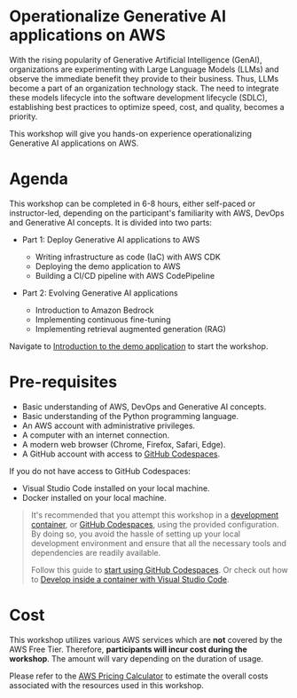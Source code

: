 # Operationalize Generative AI applications on AWS

With the rising popularity of Generative Artificial Intelligence (GenAI), organizations are experimenting with Large Language Models (LLMs) and observe the immediate benefit they provide to their business. Thus, LLMs become a part of an organization technology stack. The need to integrate these models lifecycle into the software development lifecycle (SDLC), establishing best practices to optimize speed, cost, and quality, becomes a priority. 

This workshop will give you hands-on experience operationalizing Generative AI applications on AWS.

# Agenda

This workshop can be completed in 6-8 hours, either self-paced or instructor-led, depending on the participant's familiarity with AWS, DevOps and Generative AI concepts. It is divided into two parts:
- Part 1: Deploy Generative AI applications to AWS
    - Writing infrastructure as code (IaC) with AWS CDK
    - Deploying the demo application to AWS
    - Building a CI/CD pipeline with AWS CodePipeline

- Part 2: Evolving Generative AI applications
    - Introduction to Amazon Bedrock
    - Implementing continuous fine-tuning
    - Implementing retrieval augmented generation (RAG)

Navigate to [Introduction to the demo application](/00-introduction-to-the-demo-application.md) to start the workshop.


# Pre-requisites

- Basic understanding of AWS, DevOps and Generative AI concepts.
- Basic understanding of the Python programming language.
- An AWS account with administrative privileges.
- A computer with an internet connection.
- A modern web browser (Chrome, Firefox, Safari, Edge).
- A GitHub account with access to [GitHub Codespaces](https://github.com/features/codespaces).

If you do not have access to GitHub Codespaces:
- Visual Studio Code installed on your local machine.
- Docker installed on your local machine.

> It's recommended that you attempt this workshop in a [development container](https://containers.dev/), or [GitHub Codespaces](https://github.com/features/codespaces), using the provided configuration. By doing so, you avoid the hassle of setting up your local development environment and ensure that all the necessary tools and dependencies are readily available. 
> 
> Follow this guide to [start using GitHub Codespaces](https://docs.github.com/en/codespaces/getting-started/quickstart).
> Or check out how to [Develop inside a container with Visual Studio Code](https://code.visualstudio.com/docs/devcontainers/containers).

# Cost

This workshop utilizes various AWS services which are __not__ covered by the AWS Free Tier. Therefore, __participants will incur cost during the workshop__. The amount will vary depending on the duration of usage. 

Please refer to the [AWS Pricing Calculator](https://calculator.aws/#/) to estimate the overall costs associated with the resources used in this workshop.